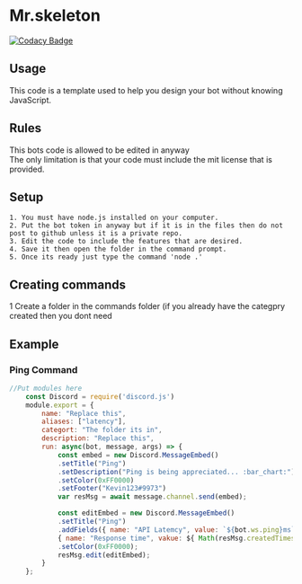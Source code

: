 # Mr.skeleton

[![Codacy Badge](https://api.codacy.com/project/badge/Grade/8234fa7f8bec41f096635d22b5383574)](https://app.codacy.com/gh/Kevin621/mr.skeleton?utm_source=github.com&utm_medium=referral&utm_content=Kevin621/mr.skeleton&utm_campaign=Badge_Grade)

## Usage

This code is a template used to help you design your bot without knowing JavaScript.

## Rules

This bots code is allowed to be edited in anyway
<br>
The only limitation is that your code must include the mit license that is provided.

## Setup

    1. You must have node.js installed on your computer.
    2. Put the bot token in anyway but if it is in the files then do not post to github unless it is a private repo.
    3. Edit the code to include the features that are desired.
    4. Save it then open the folder in the command prompt.
    5. Once its ready just type the command 'node .'

## Creating commands

1 Create a folder in the commands folder (if you already have the categpry created then you dont need  

## Example

### Ping Command

```javascript
//Put modules here
    const Discord = require('discord.js')
    module.export = {
        name: "Replace this",
        aliases: ["latency"],
        categort: "The folder its in",
        description: "Replace this",
        run: async(bot, message, args) => {
            const embed = new Discord.MessageEmbed()
            .setTitle("Ping")
            .setDescription("Ping is being appreciated... :bar_chart:")
            .setColor(0xFF0000)
            .setFooter("Kevin123#9973")
            var resMsg = await message.channel.send(embed);

            const editEmbed = new Discord.MessageEmbed()
            .setTitle("Ping")
            .addFields({ name: "API Latemcy", value: `${bot.ws.ping}ms`, inline: false },
            { name: "Response time", vakue: ${ Math(resMsg.createdTimestamp - message.createdTimestamp) }})
            .setColor(0xFF0000);
            resMsg.edit(editEmbed);
        }
    };
```

